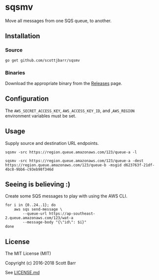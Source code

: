 # sqsmv

Move all messages from one SQS queue, to another.


## Installation

### Source

    go get github.com/scottjbarr/sqsmv


### Binaries

Download the appropriate binary from the
[Releases](https://github.com/scottjbarr/sqsmv/releases) page.


## Configuration

The `AWS_SECRET_ACCESS_KEY`, `AWS_ACCESS_KEY_ID`, and ,`AWS_REGION`
environment variables must be set.


## Usage

Supply source and destination URL endpoints.

    sqsmv -src https://region.queue.amazonaws.com/123/queue-a -l
    
    sqsmv -src https://region.queue.amazonaws.com/123/queue-a -dest https://region.queue.amazonaws.com/123/queue-b -msgid d623763f-21df-4bc8-9bb6-c93eb98f346d

## Seeing is believing :)

Create some SQS messages to play with using the AWS CLI.

    for i in {0..24..1}; do
        aws sqs send-message \
            --queue-url https://ap-southeast-2.queue.amazonaws.com/123/wat-a
            --message-body "{\"id\": $i}"
    done


## License

The MIT License (MIT)

Copyright (c) 2016-2018 Scott Barr

See [LICENSE.md](LICENSE.md)
